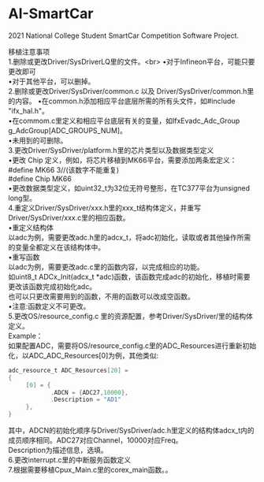 # AI-SmartCar
 2021 National College Student SmartCar Competition Software Project.  
   
     
 移植注意事项  
 1.删除或更改Driver/SysDriverLQ里的文件。\<br>
   •对于Infineon平台，可能只要更改即可  
   •对于其他平台，可以删掉。  
 2.删除或更改Driver/SysDriver/common.c 以及 Driver/SysDriver/common.h里的内容。 
    •在common.h添加相应平台底层所需的所有头文件，如#include "ifx_hal.h"。  
    •在commom.c里定义和相应平台底层有关的变量，如IfxEvadc_Adc_Group g_AdcGroup[ADC_GROUPS_NUM]。  
    •未用到的可删除。  
 3.更改Driver/SysDriver/platform.h里的芯片类型以及数据类型定义  
   •更改 Chip 定义，例如，将芯片移植到MK66平台，需要添加两条宏定义：  
     #define MK66 3//(该数字不能重复)  
     #define Chip MK66  
   •更改数据类型定义，如uint32_t为32位无符号整形，在TC377平台为unsigned long型。  
 4.重定义Driver/SysDriver/xxx.h里的xxx_t结构体定义，并重写Driver/SysDriver/xxx.c里的相应函数。  
   •重定义结构体  
    以adc为例，需要更改adc.h里的adcx_t，将adc初始化，读取或者其他操作所需的变量全都定义在该结构体中。  
   •重写函数  
    以adc为例，需要更改adc.c里的函数内容，以完成相应的功能。  
    如uint8_t ADCx_Init(adcx_t *adc)函数，该函数完成adc的初始化，移植时需要更改该函数完成初始化adc。  
    也可以只更改需要用到的函数，不用的函数可以改成空函数。  
   •注意:函数定义不可更改。  
 5.更改OS/resource_config.c 里的资源配置，参考Driver/SysDriver/里的结构体定义。  
   Example：  
   如果配置ADC，需要将OS/resource_config.c里的ADC_Resources进行重新初始化，以ADC_ADC_Resources[0]为例，其他类似:  
   ``` C
   adc_resource_t ADC_Resources[20] =  
   {  
        [0] = {  
               .ADCN = {ADC27,10000},  
               .Description = "AD1"  
        },  
   }  
   ``` 
   其中，ADCN的初始化顺序与Driver/SysDriver/adc.h里定义的结构体adcx_t内的成员顺序相同。ADC27对应Channel，10000对应Freq。  
   Description为描述信息，选填。  
 6.更改interrupt.c里的中断服务函数定义  
 7.根据需要移植Cpux_Main.c里的corex_main函数。。
